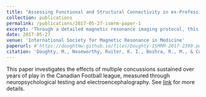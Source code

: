 ```yaml
---
title: "Assessing Functional and Structural Connectivity in ex-Professional Athletes"
collection: publications
permalink: /publications/2017-05-27-ismrm-paper-1
excerpt: 'Through a detailed magnetic resonance imaging protocol, this work investigates the consequences of sports-related concussions on long-term brain health.'
date: 2017-05-27
venue: 'International Society for Magnetic Resonance in Medicine'
paperurl: #'https://doughtmw.github.io/files/Doughty-ISMRM-2017-2399.pdf'
citation: 'Doughty, M., Noseworthy, Ruiter, K. I., Boshra, R., M., & Connolly, J. F. (2017). &quot;Assessing Functional and Structural Connectivity in ex-Professional Athletes.&quot; <i>ISMRM</i>.'
---
```

This paper investigates the effects of multiple concussions sustained over years of play in the Canadian Football league, measured through neuropsychological testing and electroencephalography. See [link](https://doughtmw.github.io/files/Doughty-ISMRM-2017-2399.pdf) for more details.